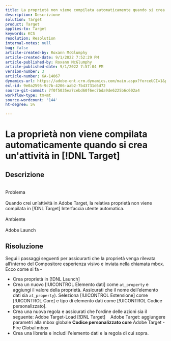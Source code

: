 ```yaml
---
title: La proprietà non viene compilata automaticamente quando si crea un'attività in [!DNL Target]
description: Descrizione
solution: Target
product: Target
applies-to: Target
keywords: KCS
resolution: Resolution
internal-notes: null
bug: false
article-created-by: Roxann McGlumphy
article-created-date: 9/1/2022 7:52:29 PM
article-published-by: Roxann McGlumphy
article-published-date: 9/1/2022 7:57:04 PM
version-number: 3
article-number: KA-14067
dynamics-url: https://adobe-ent.crm.dynamics.com/main.aspx?forceUCI=1&pagetype=entityrecord&etn=knowledgearticle&id=80b37b96-2f2a-ed11-9db1-002248086a27
exl-id: 9e0a2595-9c7b-4206-aab2-7b43731d6d72
source-git-commit: 7f0f5035ea7cebd60f6ec7bda9de6225b6c602a4
workflow-type: tm+mt
source-wordcount: '144'
ht-degree: 5%

---
```


# La proprietà non viene compilata automaticamente quando si crea un&#39;attività in [!DNL Target]

## Descrizione

<br>Problema<br><br>
Quando crei un’attività in Adobe Target, la relativa proprietà non viene compilata in [!DNL Target] Interfaccia utente automatica.
<br><br>Ambiente<br><br>
Adobe Launch


## Risoluzione


Segui i passaggi seguenti per assicurarti che la proprietà venga rilevata all’interno del Compositore esperienza visivo e inviata nella chiamata mbox. Ecco come si fa -

- Crea proprietà in [!DNL Launch]
- Crea un nuovo [!UICONTROL Elemento dati] come `at_property` e aggiungi il valore della proprietà. Assicurati che il nome dell’elemento dati sia `at_property`). Seleziona [!UICONTROL Estensione] come [!UICONTROL Core] e tipo di elemento dati come [!UICONTROL Codice personalizzato].
- Crea una nuova regola e assicurati che l’ordine delle azioni sia il seguente: Adobe Target-Load [!DNL Target]    Adobe Target: aggiungere parametri alla mbox globale  <b>Codice personalizzato core</b>  Adobe Target - Fire Global mbox
- Crea una libreria e includi l&#39;elemento dati e la regola di cui sopra.
